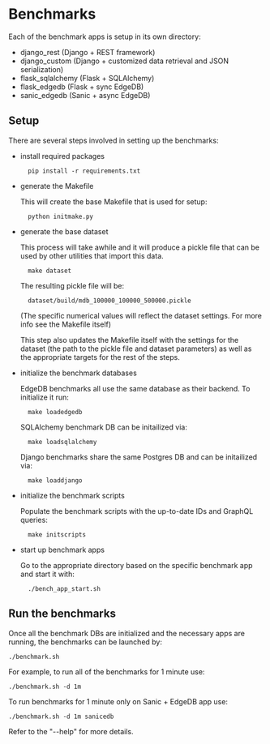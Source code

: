 Benchmarks
==========

Each of the benchmark apps is setup in its own directory:

- django_rest (Django + REST framework)
- django_custom (Django + customized data retrieval and JSON serialization)
- flask_sqlalchemy (Flask + SQLAlchemy)
- flask_edgedb (Flask + sync EdgeDB)
- sanic_edgedb (Sanic + async EdgeDB)

Setup
-----

There are several steps involved in setting up the benchmarks:

- install required packages

        pip install -r requirements.txt

- generate the Makefile

    This will create the base Makefile that is used for setup:

        python initmake.py

- generate the base dataset

    This process will take awhile and it will produce a pickle file
    that can be used by other utilities that import this data.

        make dataset

    The resulting pickle file will be:

        dataset/build/mdb_100000_100000_500000.pickle

    (The specific numerical values will reflect the dataset settings.
    For more info see the Makefile itself)

    This step also updates the Makefile itself with the settings for
    the dataset (the path to the pickle file and dataset parameters)
    as well as the appropriate targets for the rest of the steps.

- initialize the benchmark databases

    EdgeDB benchmarks all use the same database as their backend. To
    initialize it run:

        make loadedgedb

    SQLAlchemy benchmark DB can be initailized via:

        make loadsqlalchemy

    Django benchmarks share the same Postgres DB and can be initailized via:

        make loaddjango

- initialize the benchmark scripts

    Populate the benchmark scripts with the up-to-date IDs and GraphQL
    queries:

        make initscripts

- start up benchmark apps

    Go to the appropriate directory based on the specific benchmark
    app and start it with:

        ./bench_app_start.sh

Run the benchmarks
------------------

Once all the benchmark DBs are initialized and the necessary apps
are running, the benchmarks can be launched by:

    ./benchmark.sh

For example, to run all of the benchmarks for 1 minute use:

    ./benchmark.sh -d 1m

To run benchmarks for 1 minute only on Sanic + EdgeDB app use:

    ./benchmark.sh -d 1m sanicedb

Refer to the "--help" for more details.

